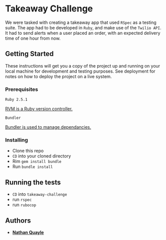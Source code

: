 # Takeaway Challenge
We were tasked with creating a takeaway app that used `RSpec` as a testing suite. The app had to be developed in `Ruby`, and make use of the `Twilio API`. It had to send alerts when a user placed an order, with an expected delivery time of one hour from now.
## Getting Started
These instructions will get you a copy of the project up and running on your local machine for development and testing purposes. See deployment for notes on how to deploy the project on a live system.
### Prerequisites
`Ruby 2.5.1`

[RVM is a Ruby version controller.](https://rvm.io/)

`Bundler`

[Bundler is used to manage dependancies.](https://bundler.io/)
### Installing
- Clone this repo
- `CD` into your cloned directory
- Rim `gem install bundle`
- Run `bundle install`

## Running the tests
- `CD` into `takeaway-challenge`
- run `rspec`
- run `rubocop`
## Authors
- [**Nathan Quayle**](https://github.com/NathanQuayle)